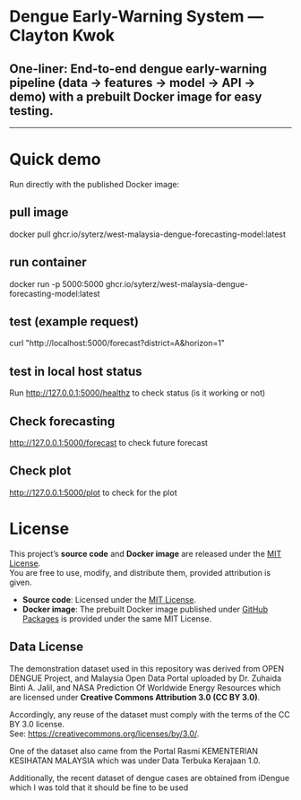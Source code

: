 # Dengue Early-Warning System — Clayton Kwok

## One-liner: End-to-end dengue early-warning pipeline (data → features → model → API → demo) with a prebuilt Docker image for easy testing.

---

# Quick demo

Run directly with the published Docker image:

## pull image
docker pull ghcr.io/syterz/west-malaysia-dengue-forecasting-model:latest  

## run container
docker run -p 5000:5000 ghcr.io/syterz/west-malaysia-dengue-forecasting-model:latest  

## test (example request)
curl "http://localhost:5000/forecast?district=A&horizon=1"

## test in local host status
Run http://127.0.0.1:5000/healthz to check status (is it working or not)

## Check forecasting
http://127.0.0.1:5000/forecast to check future forecast

## Check plot
http://127.0.0.1:5000/plot to check for the plot

# License

This project’s **source code** and **Docker image** are released under the [MIT License](LICENSE).  
You are free to use, modify, and distribute them, provided attribution is given. 

- **Source code**: Licensed under the [MIT License](LICENSE).  
- **Docker image**: The prebuilt Docker image published under [GitHub Packages](https://github.com/users/Syterz/packages/container/package/west-malaysia-dengue-forecasting-model) is provided under the same MIT License.

## Data License
The demonstration dataset used in this repository was derived from OPEN DENGUE Project, and Malaysia Open Data Portal uploaded by Dr. Zuhaida Binti A. Jalil, and NASA Prediction Of Worldwide Energy Resources which are licensed under **Creative Commons Attribution 3.0 (CC BY 3.0)**.

Accordingly, any reuse of the dataset must comply with the terms of the CC BY 3.0 license.  
See: https://creativecommons.org/licenses/by/3.0/.

One of the dataset also came from the Portal Rasmi KEMENTERIAN KESIHATAN MALAYSIA which was under Data Terbuka Kerajaan 1.0.

Additionally, the recent dataset of dengue cases are obtained from iDengue which I was told that it should be fine to be used

